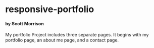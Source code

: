 # responsive-portfolio
#### by Scott Morrison

My portfolio Project includes three separate pages.  It begins with my portfolio page, an about me page, and a contact page.
